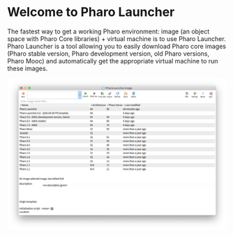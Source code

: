 # Welcome to Pharo Launcher

The fastest way to get a working Pharo environment: image (an object space with Pharo Core libraries) + virtual machine is to use Pharo Launcher. Pharo Launcher is a tool allowing you to easily download Pharo core images (Pharo stable version, Pharo development version, old Pharo versions, Pharo Mooc) and automatically get the appropriate virtual machine to run these images. 

![Pharo Launcher](images/pharo-launcher.png)